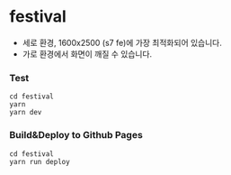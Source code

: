 # festival
* 세로 환경,  1600x2500 (s7 fe)에 가장 최적화되어 있습니다.
* 가로 환경에서 화면이 깨질 수 있습니다.
### Test
```
cd festival
yarn
yarn dev
```
### Build&Deploy to Github Pages
```
cd festival
yarn run deploy
```
